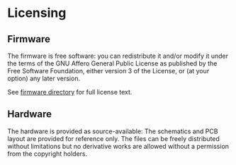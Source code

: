 # Licensing

## Firmware

The firmware is free software: you can redistribute it and/or modify
it under the terms of the GNU Affero General Public License as
published by the Free Software Foundation, either version 3 of the
License, or (at your option) any later version.

See [firmware directory](firmware) for full license text.

## Hardware

The hardware is provided as source-available: The schematics and PCB
layout are provided for reference only. The files can be freely
distributed without limitations but no derivative works are allowed
without a permission from the copyright holders.
